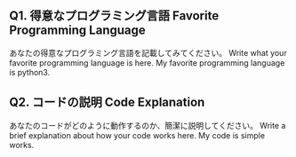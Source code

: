 ## Q1. 得意なプログラミング言語 Favorite Programming Language
あなたの得意なプログラミング言語を記載してみてください。
Write what your favorite programming language is here.
My favorite programming language is python3.

## Q2. コードの説明 Code Explanation
あなたのコードがどのように動作するのか、簡潔に説明してください。
Write a brief explanation about how your code works here.
My code is simple works.
